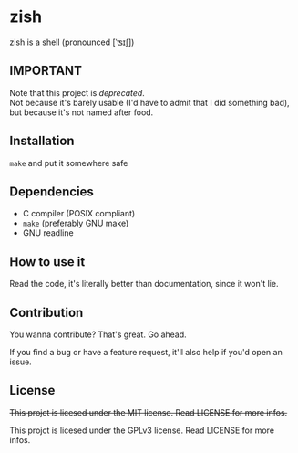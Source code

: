 # zish

zish is a shell (pronounced [ˈʦɪʃ])

## IMPORTANT

Note that this project is *deprecated*.  
Not because it's barely usable (I'd have to admit that I did something bad), but because it's not named after food.

## Installation

`make` and put it somewhere safe

## Dependencies

- C compiler (POSIX compliant)
- `make` (preferably GNU make)
- GNU readline

## How to use it

Read the code, it's literally better than documentation, since it won't lie.

## Contribution

You wanna contribute? That's great. Go ahead.

If you find a bug or have a feature request, it'll also help if you'd open an issue.

## License

~~This projct is licesed under the MIT license. Read LICENSE for more infos.~~

This projct is licesed under the GPLv3 license. Read LICENSE for more infos.

